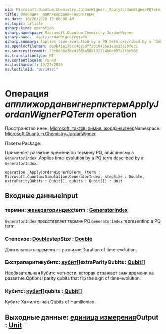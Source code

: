 ```yaml
---
uid: Microsoft.Quantum.Chemistry.JordanWigner._ApplyJordanWignerPQTerm_
title: Операция _апплижорданвигнерпктерм_
ms.date: 10/26/2020 12:00:00 AM
ms.topic: article
qsharp.kind: operation
qsharp.namespace: Microsoft.Quantum.Chemistry.JordanWigner
qsharp.name: _ApplyJordanWignerPQTerm_
qsharp.summary: Applies time-evolution by a PQ term described by a `GeneratorIndex`.
ms.openlocfilehash: 8a9b41e17bcc46c5aff2b18455e1eac25620fe35
ms.sourcegitcommit: 29e0d88a30e4166fa580132124b0eb57e1f0e986
ms.translationtype: MT
ms.contentlocale: ru-RU
ms.lasthandoff: 10/27/2020
ms.locfileid: "92714781"
---
```

# <a name="_applyjordanwignerpqterm_-operation"></a><span data-ttu-id="08794-102">Операция _апплижорданвигнерпктерм_</span><span class="sxs-lookup"><span data-stu-id="08794-102">_ApplyJordanWignerPQTerm_ operation</span></span>

<span data-ttu-id="08794-103">Пространство имен: [Microsoft. тактов. химия. жорданвигнер](xref:Microsoft.Quantum.Chemistry.JordanWigner)</span><span class="sxs-lookup"><span data-stu-id="08794-103">Namespace: [Microsoft.Quantum.Chemistry.JordanWigner](xref:Microsoft.Quantum.Chemistry.JordanWigner)</span></span>

<span data-ttu-id="08794-104">Пакеты [](https://nuget.org/packages/)</span><span class="sxs-lookup"><span data-stu-id="08794-104">Package: [](https://nuget.org/packages/)</span></span>


<span data-ttu-id="08794-105">Применяет развитие времени по термину PQ, описанному в `GeneratorIndex` .</span><span class="sxs-lookup"><span data-stu-id="08794-105">Applies time-evolution by a PQ term described by a `GeneratorIndex`.</span></span>

```qsharp
operation _ApplyJordanWignerPQTerm_ (term : Microsoft.Quantum.Simulation.GeneratorIndex, stepSize : Double, extraParityQubits : Qubit[], qubits : Qubit[]) : Unit
```


## <a name="input"></a><span data-ttu-id="08794-106">Входные данные</span><span class="sxs-lookup"><span data-stu-id="08794-106">Input</span></span>

### <a name="term--generatorindex"></a><span data-ttu-id="08794-107">термин: [женераториндекс](xref:Microsoft.Quantum.Simulation.GeneratorIndex)</span><span class="sxs-lookup"><span data-stu-id="08794-107">term : [GeneratorIndex](xref:Microsoft.Quantum.Simulation.GeneratorIndex)</span></span>

<span data-ttu-id="08794-108">`GeneratorIndex` представляет термин PQ.</span><span class="sxs-lookup"><span data-stu-id="08794-108">`GeneratorIndex` representing a PQ term.</span></span>


### <a name="stepsize--double"></a><span data-ttu-id="08794-109">Степсизе: [Double](xref:microsoft.quantum.lang-ref.double)</span><span class="sxs-lookup"><span data-stu-id="08794-109">stepSize : [Double](xref:microsoft.quantum.lang-ref.double)</span></span>

<span data-ttu-id="08794-110">Длительность времени — развитие.</span><span class="sxs-lookup"><span data-stu-id="08794-110">Duration of time-evolution.</span></span>


### <a name="extraparityqubits--qubit"></a><span data-ttu-id="08794-111">Екстрапаритикубитс: [кубит](xref:microsoft.quantum.lang-ref.qubit)[]</span><span class="sxs-lookup"><span data-stu-id="08794-111">extraParityQubits : [Qubit](xref:microsoft.quantum.lang-ref.qubit)[]</span></span>

<span data-ttu-id="08794-112">Необязательная Кубитс четности, которая отражает знак времени на развитие.</span><span class="sxs-lookup"><span data-stu-id="08794-112">Optional parity qubits that flip the sign of time-evolution.</span></span>


### <a name="qubits--qubit"></a><span data-ttu-id="08794-113">Кубитс: [кубит](xref:microsoft.quantum.lang-ref.qubit)[]</span><span class="sxs-lookup"><span data-stu-id="08794-113">qubits : [Qubit](xref:microsoft.quantum.lang-ref.qubit)[]</span></span>

<span data-ttu-id="08794-114">Кубитс Хамилтониан.</span><span class="sxs-lookup"><span data-stu-id="08794-114">Qubits of Hamiltonian.</span></span>



## <a name="output--unit"></a><span data-ttu-id="08794-115">Выходные данные: [единица измерения](xref:microsoft.quantum.lang-ref.unit)</span><span class="sxs-lookup"><span data-stu-id="08794-115">Output : [Unit](xref:microsoft.quantum.lang-ref.unit)</span></span>

